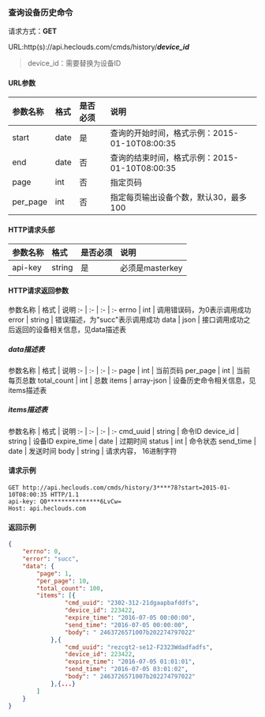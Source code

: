 ### 查询设备历史命令
请求方式：**GET**

URL:http(s)://api.heclouds.com/cmds/history/**_device_id_**
> device_id：需要替换为设备ID

#### URL参数
参数名称 | 格式 | 是否必须 | 说明
:- | :- | :- | :-
start | date | 是 | 查询的开始时间，格式示例：2015-01-10T08:00:35
end | date | 否 | 查询的结束时间，格式示例：2015-01-10T08:00:35
page | int | 否 | 指定页码
per_page | int | 否 | 指定每页输出设备个数，默认30，最多100

#### HTTP请求头部
参数名称 | 格式 | 是否必须 | 说明
:- | :- | :- | :-
api-key | string | 是 | 必须是masterkey


#### HTTP请求返回参数
参数名称 | 格式 | 说明
:- | :- | :- | :-
errno | int | 调用错误码，为0表示调用成功
error | string | 错误描述，为"succ"表示调用成功
data | json | 接口调用成功之后返回的设备相关信息，见data描述表

##### data描述表
参数名称 | 格式 | 说明
:- | :- | :- | :-
page | int | 当前页码
per_page | int | 当前每页总数
total_count | int | 总数
items | array-json | 设备历史命令相关信息，见items描述表

##### items描述表
参数名称 | 格式 | 说明
:- | :- | :- | :-
cmd_uuid | string | 命令ID
device_id | string | 设备ID
expire_time | date | 过期时间
status | int | 命令状态
send_time | date | 发送时间
body | string | 请求内容， 16进制字符


#### 请求示例
```text
GET http://api.heclouds.com/cmds/history/3****78?start=2015-01-10T08:00:35 HTTP/1.1
api-key: Q0***************6LvCw=
Host: api.heclouds.com

```

#### 返回示例
```json
{
	"errno": 0,
	"error": "succ",
	"data": {
		"page": 1,
		"per_page": 10,
		"total_count": 100,
		"items": [{
				"cmd_uuid": "2302-312-21dgaapbafddfs",
				"device_id": 223422,
				"expire_time": "2016-07-05 00:00:00",
				"send_time": "2016-07-05 00:00:00",
				"body": " 2463726571007b202274797022"
			},{
				"cmd_uuid": "rezcgt2-se12-F2323Wdadfadfs",
				"device_id": 223422,
				"expire_time": "2016-07-05 01:01:01",
				"send_time": "2016-07-05 03:01:02",
				"body": " 2463726571007b202274797022"
			},{...}
		]
	}
}
```


